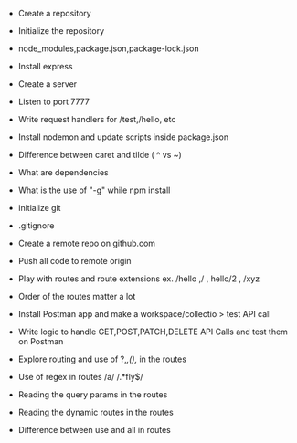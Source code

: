 - Create a repository
- Initialize the repository
- node_modules,package.json,package-lock.json
- Install express 
- Create a server
- Listen to port 7777
- Write request handlers for /test,/hello, etc
- Install nodemon and update scripts inside package.json
- Difference between caret and tilde ( ^ vs ~)
- What are dependencies
- What is the use of "-g" while npm install

- initialize git
- .gitignore
- Create a remote repo on github.com
- Push all code to remote origin
- Play with routes and route extensions ex. /hello ,/ , hello/2 , /xyz
- Order of the routes matter a lot
- Install Postman app and make a workspace/collectio > test API call
- Write logic to handle GET,POST,PATCH,DELETE API Calls and test them on Postman
- Explore routing and use of ?,*,(),* in the routes
- Use of regex in routes /a/ /.*fly$/
- Reading the query params in the routes
- Reading the dynamic routes in the routes
- Difference between use and all in routes

